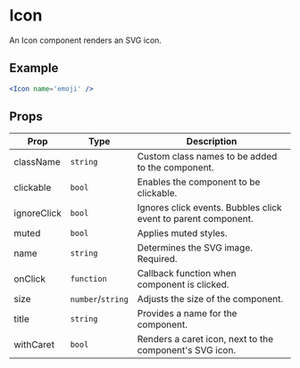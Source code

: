 # Icon

An Icon component renders an SVG icon.

## Example

```jsx
<Icon name='emoji' />
```


## Props

| Prop | Type | Description |
| --- | --- | --- |
| className | `string` | Custom class names to be added to the component. |
| clickable | `bool` | Enables the component to be clickable. |
| ignoreClick | `bool` | Ignores click events. Bubbles click event to parent component. |
| muted | `bool` | Applies muted styles. |
| name | `string` | Determines the SVG image. Required. |
| onClick | `function` | Callback function when component is clicked. |
| size | `number`/`string` | Adjusts the size of the component. |
| title | `string` | Provides a name for the component. |
| withCaret | `bool` | Renders a caret icon, next to the component's SVG icon. |
